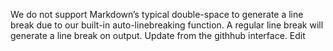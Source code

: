 We do not support Markdown’s typical double-space to generate a line break due to our built-in auto-linebreaking function. A regular line break will generate a line break on output. Update from the githhub interface. Edit
